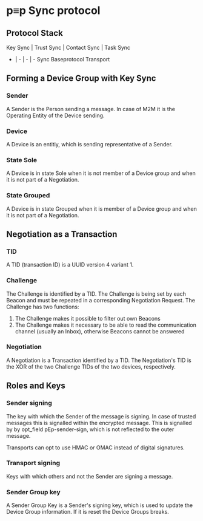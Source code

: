 # p≡p Sync protocol

## Protocol Stack

Key Sync | Trust Sync | Contact Sync | Task Sync
- | - | - | -
Sync
Baseprotocol
Transport

## Forming a Device Group with Key Sync

### Sender

A Sender is the Person sending a message. In case of M2M it is the Operating
Entity of the Device sending.

### Device

A Device is an entitiy, which is sending representative of a Sender.

### State Sole

A Device is in state Sole when it is not member of a Device group and when it
is not part of a Negotiation.

### State Grouped

A Device is in state Grouped when it is member of a Device group and when it is
not part of a Negotiation.

## Negotiation as a Transaction

### TID

A TID (transaction ID) is a UUID version 4 variant 1.

### Challenge

The Challenge is identified by a TID. The Challenge is being set by each Beacon
and must be repeated in a corresponding Negotiation Request. The Challenge has
two functions:

1. The Challenge makes it possible to filter out own Beacons
1. The Challenge makes it necessary to be able to read the communication
   channel (usually an Inbox), otherwise Beacons cannot be answered

### Negotiation

A Negotiation is a Transaction identified by a TID. The Negotiation's TID is
the XOR of the two Challenge TIDs of the two devices, respectively.

## Roles and Keys

### Sender signing

The key with which the Sender of the message is signing. In case of trusted
messages this is signalled within the encrypted message. This is signalled by
by opt_field pEp-sender-sign, which is not reflected to the outer message.

Transports can opt to use HMAC or OMAC instead of digital signatures.

### Transport signing

Keys with which others and not the Sender are signing a message.

### Sender Group key

A Sender Group Key is a Sender's signing key, which is used to update the
Device Group information. If it is reset the Device Groups breaks.

